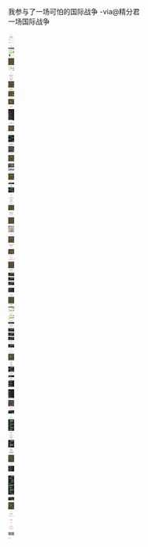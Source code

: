 我参与了一场可怕的国际战争 -via@精分君   
一场国际战争

![1e4ebf820cb747bb956157e450ad61a9.jpg](https://raw.githubusercontent.com/wxlzmt/cdn1/master/ext/qw/groups/30019/1e4ebf820cb747bb956157e450ad61a9.jpg)

